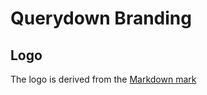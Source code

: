 # Querydown Branding

## Logo

The logo is derived from the [Markdown mark](https://github.com/dcurtis/markdown-mark)
